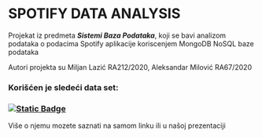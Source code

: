 
# **SPOTIFY DATA ANALYSIS**
Projekat iz predmeta **_Sistemi Baza Podataka_**, koji se bavi analizom podataka o podacima Spotify aplikacije koriscenjem MongoDB NoSQL baze podataka

Autori projekta su Miljan Lazić RA212/2020, Aleksandar Milović RA67/2020

### Korišćen je sledeći data set:
### [![Static Badge](https://img.shields.io/badge/Spotify_Data_Set-006400?logo=spotify&logoColor=white&style=for-the-badge)](https://www.kaggle.com/datasets/maltegrosse/8-m-spotify-tracks-genre-audio-features)
Više o njemu mozete saznati na samom linku ili u našoj prezentaciji 




